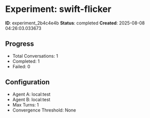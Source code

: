 # Experiment: swift-flicker

**ID**: experiment_2b4c4e4b
**Status**: completed
**Created**: 2025-08-08 04:26:03.033673

## Progress

- Total Conversations: 1
- Completed: 1
- Failed: 0

## Configuration

- Agent A: local:test
- Agent B: local:test
- Max Turns: 1
- Convergence Threshold: None
